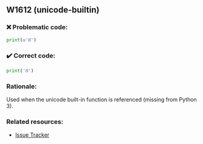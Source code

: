 ## W1612 (unicode-builtin)

### :x: Problematic code:

```python
print(u'Ȣ')
```

### :heavy_check_mark: Correct code:

```python
print('Ȣ')
```

### Rationale:

Used when the unicode built-in function is referenced (missing from Python 3).

### Related resources:

- [Issue Tracker](https://github.com/PyCQA/pylint/issues?q=is%3Aissue+%22unicode-builtin%22+OR+%22W1612%22)
